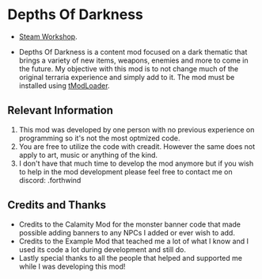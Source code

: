 # Depths Of Darkness

- [Steam Workshop](https://steamcommunity.com/sharedfiles/filedetails/?id=3202321582).

- Depths Of Darkness is a content mod focused on a dark thematic that brings a variety of new items, weapons, enemies and more to come in the future.
My objective with this mod is to not change much of the original terraria experience and simply add to it. The mod must be installed using [tModLoader](https://github.com/tModLoader/tModLoader).

## Relevant Information

1) This mod was developed by one person with no previous experience on programming so it's not the most optmized code.
2) You are free to utilize the code with creadit. However the same does not apply to art, music or anything of the kind.
3) I don't have that much time to develop the mod anymore but if you wish to help in the mod development please feel free to contact me on discord: .forthwind

## Credits and Thanks

- Credits to the Calamity Mod for the monster banner code that made possible adding banners to any NPCs I added or ever wish to add.
- Credits to the Example Mod that teached me a lot of what I know and I used its code a lot during development and still do.
- Lastly special thanks to all the people that helped and supported me while I was developing this mod!
